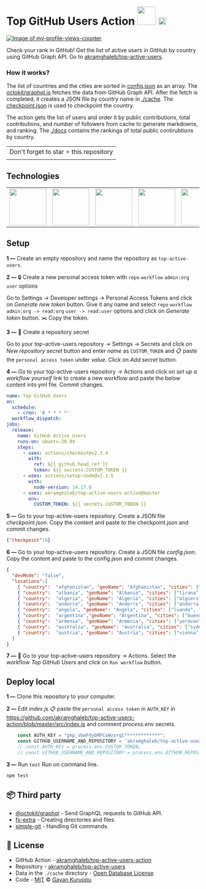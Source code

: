 # Top GitHub Users Action <img src="https://github.githubassets.com/images/modules/site/features/actions-icon-actions.svg" height=48 width=48 /> [<img alt="Image of my-profile-views-counter" src="https://github.com/akramghaleb/my-profile-views-counter/blob/master/graph/373376349/small/week.png" height="20">](https://github.com/akramghaleb/my-profile-views-counter/blob/master/readme/373376349/week.md)
[![Image of my-profile-views-counter](https://github.com/akramghaleb/my-profile-views-counter/blob/master/svg/373376349/badge.svg)](https://github.com/akramghaleb/my-profile-views-counter/blob/master/readme/373376349/week.md)

Check your rank in GitHub! Get the list of active users in GitHub by country using GitHub Graph API. Go to [akramghaleb/top-active-users](https://github.com/akramghaleb/top-active-users).

### How it works?
The list of countries and the cities are sorted in [config.json](https://github.com/akramghaleb/top-active-users/blob/main/config.json) as an array. The [octokit/graphql.js](https://www.npmjs.com/package/@octokit/graphql) fetches the data from GitHub Graph API. After the fetch is completed, it creates a JSON file by country name in [./cache](https://github.com/akramghaleb/top-active-users/tree/main/cache). The [checkpoint.json](https://github.com/akramghaleb/top-active-users/blob/main/checkpoint.json) is used to checkpoint the country.

The action gets the list of users and order it by public contributions, total contributions, and number of followers from cache to generate markdowns, and ranking. The [./docs](https://github.com/akramghaleb/top-active-users/tree/main/docs) contains the rankings of total public contirubtions by country.

<table>
	<tr>
		<td>
			Don't forget to star ⭐ this repository
		</td>
	</tr>
</table>

## Technologies

<table>
	<tr>
		<td>
			<a href="https://www.w3schools.com/js/">
				<img src="https://upload.wikimedia.org/wikipedia/commons/9/99/Unofficial_JavaScript_logo_2.svg" height=96 width=96 />
			</a>
		</td>
		<td>
			<a href="https://github.com/features/actions">
				<img src="https://github.githubassets.com/images/modules/site/features/actions-icon-actions.svg" height=96 width=96 />
			</a>
		</td>
		<td>
			<a href="https://nodejs.org/en/">
				<img src="https://nodejs.org/static/images/logos/nodejs-new-pantone-white.svg" height=96 width=96 />
			</a>
		</td>
		<td>
			<a href="https://docs.github.com/en/graphql">
				<img src="https://upload.wikimedia.org/wikipedia/commons/1/17/GraphQL_Logo.svg" height=96 width=96 />
			</a>
		</td>
		<td>
			<a href="https://github.com/">
				<img src="https://upload.wikimedia.org/wikipedia/commons/9/91/Octicons-mark-github.svg" height=96 width=96 />
			</a>
		</td>
	</tr>
</table>

## Setup

**1 —** Create an empty repository and name the repository as `top-active-users`.

**2 —** 🔒 Create a new personal access token with `repo` `workflow` `admin:org` `user` options

Go to Settings -> Developer settings -> Personal Access Tokens and click on *Generate new token* button. Give it any name and select `repo` `workflow` `admin:org -> read:org` `user -> read:user` options and click on *Generate token* button. ✂️ Copy the token.

**3 —** 🔑 Create a repository secret

Go to your top-active-users repository -> Settings -> Secrets and click on *New repository secret* button and enter *name* as `CUSTOM_TOKEN` and 📋 paste the `personal access token` under *value*. Click on *Add secret* button.

**4 —** Go to your top-active-users repository -> Actions and click on *set up a workflow yourself* link to create a new workflow and paste the below content into yml file. Commit changes.

```yml
name: Top GitHub Users
on:
  schedule:
    - cron: '0 * * * *'
  workflow_dispatch:
jobs:
  release:
    name: GitHub Active Users
    runs-on: ubuntu-20.04
    steps:
      - uses: actions/checkout@v2.3.4
        with:
          ref: ${{ github.head_ref }}
          token: ${{ secrets.CUSTOM_TOKEN }}
      - uses: actions/setup-node@v2.1.5
        with:
          node-version: 14.17.0
      - uses: akramghaleb/top-active-users-action@master
        env:
          CUSTOM_TOKEN: ${{ secrets.CUSTOM_TOKEN }}

```
**5 —** Go to your top-active-users repository. Create a JSON file *checkpoint.json*. Copy the content and paste to the checkpoint.json and commit changes.

```json
{"checkpoint":0}
```
**6 —** Go to your top-active-users repository. Create a JSON file *config.json*. Copy the content and paste to the config.json and commit changes.

```json
{
  "devMode": "false",
  "locations":[
    { "country":  "afghanistan", "geoName": "Afghanistan", "cities": ["kabul", "kandahar", "herat", "Kunduz", "lashkargah", "ghazni", "khost", "zaranj"], "imageUrl": "https://upload.wikimedia.org/wikipedia/commons/9/9a/Flag_of_Afghanistan.svg" },
    { "country":  "albania", "geoName": "Albania", "cities": ["tirana", "durrës", "vlorë", "elbasan", "shkodër", "kamëz", "fier", "korçë"], "imageUrl": "https://upload.wikimedia.org/wikipedia/commons/3/36/Flag_of_Albania.svg" },
    { "country":  "algeria", "geoName": "Algeria", "cities": ["algiers", "oran", "constantine", "batna", "djelfa", "sétif", "annaba", "sidibelabbès", "biskra", "tiaret"], "imageUrl": "https://upload.wikimedia.org/wikipedia/commons/7/77/Flag_of_Algeria.svg" },
    { "country":  "andorra", "geoName": "Andorra", "cities": ["andorra-la-vella", "santa-coloma", "la-margineda", "engolasters"], "imageUrl": "https://upload.wikimedia.org/wikipedia/commons/1/19/Flag_of_Andorra.svg" },
    { "country":  "angola", "geoName": "Angola", "cities": ["luanda", "cabinda ", "huambo", "lubango ", "kuito", "malanje ", "lobito", "benguela"], "imageUrl": "https://upload.wikimedia.org/wikipedia/commons/9/9d/Flag_of_Angola.svg" },
    { "country":  "argentina","geoName": "Argentina", "cities": ["buenos-aires", "cordoba", "rosario", "la-plata", "tucumán", "mar-del-plata", "salta", "santa-fe"], "imageUrl": "https://upload.wikimedia.org/wikipedia/commons/1/1a/Flag_of_Argentina.svg" },
    { "country":  "armenia", "geoName": "Armenia", "cities": ["yerevan", "gyumri", "vanadzor", "vagharshapat", "abovyan "], "imageUrl": "https://upload.wikimedia.org/wikipedia/commons/2/2f/Flag_of_Armenia.svg" },
    { "country":  "australia", "geoName": "Australia", "cities": ["sydney", "melbourne", "perth", "adelaide", "brisbane", "canberra", "hobart", "gold-coast", "darwin"], "imageUrl": "https://upload.wikimedia.org/wikipedia/commons/8/88/Flag_of_Australia_%28converted%29.svg" },
    { "country":  "austria", "geoName": "Austria", "cities": ["vienna", "salzburg", "innsbruck", "linz", "graz", "klagenfurt", "bregenz", "villach"], "imageUrl": "https://upload.wikimedia.org/wikipedia/commons/4/41/Flag_of_Austria.svg" }
  ]
}
```
**7 —** 📄 Go to your top-active-users repository -> Actions. Select the workflow *Top GitHub Users* and click on `Run workflow` button.

## Deploy local
**1 —** Clone this repository to your computer.

**2 —** Edit *index.js*
📋 paste the `personal access token` in `AUTH_KEY` in https://github.com/akramghaleb/top-active-users-action/blob/master/src/index.js and comment *process.env* secrets.
```javascript
    const AUTH_KEY = "ghp_vbmFdybMFCxWzvrgC*************";
    const GITHUB_USERNAME_AND_REPOSITORY = 'akramghaleb/top-active-users';
    // const AUTH_KEY = process.env.CUSTOM_TOKEN;
    // const GITHUB_USERNAME_AND_REPOSITORY = process.env.GITHUB_REPOSITORY;
```
**3 —** Run `test`
Run on command line.
```shell
npm test
```
## 📦 Third party
- [@octokit/graphql](https://www.npmjs.com/package/@octokit/graphql) - Send GraphQL requests to GitHub API.
- [fs-extra](https://www.npmjs.com/package/fs-extra) - Creating directories and files.
- [simple-git](https://www.npmjs.com/package/simple-git) - Handling Git commands.
## 📄 License
- GitHub Action - [akramghaleb/top-active-users-action](https://github.com/akramghaleb/top-active-users-action)
- Repository - [akramghaleb/top-active-users](https://github.com/akramghaleb/top-active-users)
- Data in the `./cache` directory - [Open Database License](https://opendatacommons.org/licenses/odbl/1-0/)
- Code - [MIT](./LICENSE) © [Gayan Kuruppu](https://github.com/akramghaleb)
